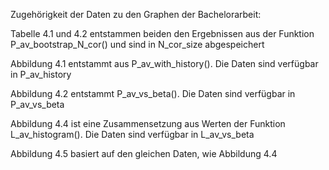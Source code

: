 Zugehörigkeit der Daten zu den Graphen der Bachelorarbeit:

Tabelle 4.1 und 4.2 entstammen beiden den Ergebnissen aus der Funktion
P_av_bootstrap_N_cor() und sind in N_cor_size abgespeichert


Abbildung 4.1 entstammt aus P_av_with_history(). Die Daten sind verfügbar in P_av_history


Abbildung 4.2 entstammt P_av_vs_beta(). Die Daten sind verfügbar in P_av_vs_beta


Abbildung 4.4 ist eine Zusammensetzung aus Werten der Funktion L_av_histogram(). Die Daten sind verfügbar in L_av_vs_beta


Abbildung 4.5 basiert auf den gleichen Daten, wie Abbildung 4.4
